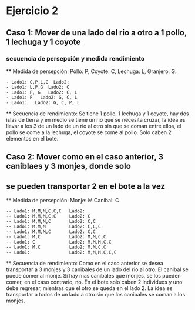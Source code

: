 #   Ejercicio 2

## Caso 1: Mover de una lado del rio a otro a 1 pollo, 1 lechuga y 1 coyote
### secuencia de persepción y medida rendimiento 

** Medida de persepción: 
    Pollo: P, Coyote: C, Lechuga: L, Granjero: G.

    - Lado1: C,P,L,G  Lado2:
    - Lado1: L,P,G  Lado2: C
    - Lado1: P, G   Lado2: C, L  
    - Lado1: P   Lado2: G, C, L  
    - Lado1:   Lado2: G, C, P, L  

** Secuencia de rendimiento: 
    Se tiene 1 pollo, 1 lechuga y 1 coyote, hay dos islas de tierra y en medio
    se tiene un rio que se necesita cruzar, la idea es llevar a los 3 
    de un lado de un rio al otro sin que se coman entre ellos, el pollo se come a la
    lechuga, el coyote se come al pollo. 
    Solo caben 2 elementos en el bote.
    



##  Caso 2: Mover como en el caso anterior, 3 caniblaes y 3 monjes, donde solo
##  se pueden transportar 2 en el bote a la vez 

** Medida de persepción: 
    Monje: M
    Canibal: C

    -- Lado1: M,M,M,C,C,C   Lado2: 
    -- Lado1: M,M,M,C,C     Lado2: C 
    -- Lado1: M,M,M,C       Lado2: C,C 
    -- Lado1: M,M,M         Lado2: C,C,C
    -- Lado1: M,M,M,C       Lado2: C,C
    -- Lado1: M,C           Lado2: M,M,C,C
    -- Lado1: C             Lado2: M,M,M,C,C
    -- Lado1: M,C           Lado2: M,M,C,C
    -- Lado1:               Lado2: M,M,M,C,C,C


** Secuencia de rendimiento: 
    Como en el caso anterior se desea transportar a 3 monjes y 3 canibales de un lado del
    rio al otro. 
    El canibal se puede comer al monje. 
    Si hay mas canibales que monjes, se los pueden comer, en el caso contrario, no.
    En el bote solo caben 2 individuos y uno debe regresar, mientras que el otro se queda
    en el lado 2. La idea es transportar a todos de un lado a otro sin que los canibales
    se coman a los monjes. 

